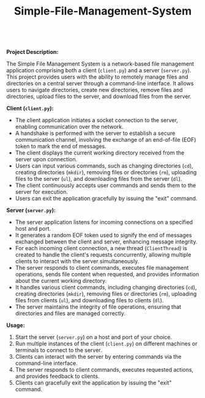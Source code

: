 <h1 align="center">
  <br>
  
Simple-File-Management-System

  <br>
</h1>


**Project Description:**

The Simple File Management System is a network-based file management application comprising both a client (`client.py`) and a server (`server.py`). This project provides users with the ability to remotely manage files and directories on a central server through a command-line interface. It allows users to navigate directories, create new directories, remove files and directories, upload files to the server, and download files from the server.

**Client (`client.py`):**
- The client application initiates a socket connection to the server, enabling communication over the network.
- A handshake is performed with the server to establish a secure communication channel, involving the exchange of an end-of-file (EOF) token to mark the end of messages.
- The client displays the current working directory received from the server upon connection.
- Users can input various commands, such as changing directories (`cd`), creating directories (`mkdir`), removing files or directories (`rm`), uploading files to the server (`ul`), and downloading files from the server (`dl`).
- The client continuously accepts user commands and sends them to the server for execution.
- Users can exit the application gracefully by issuing the "exit" command.

**Server (`server.py`):**
- The server application listens for incoming connections on a specified host and port.
- It generates a random EOF token used to signify the end of messages exchanged between the client and server, enhancing message integrity.
- For each incoming client connection, a new thread (`ClientThread`) is created to handle the client's requests concurrently, allowing multiple clients to interact with the server simultaneously.
- The server responds to client commands, executes file management operations, sends file content when requested, and provides information about the current working directory.
- It handles various client commands, including changing directories (`cd`), creating directories (`mkdir`), removing files or directories (`rm`), uploading files from clients (`ul`), and downloading files to clients (`dl`).
- The server maintains the integrity of file operations, ensuring that directories and files are managed correctly.

**Usage:**
1. Start the server (`server.py`) on a host and port of your choice.
2. Run multiple instances of the client (`client.py`) on different machines or terminals to connect to the server.
3. Clients can interact with the server by entering commands via the command-line interface.
4. The server responds to client commands, executes requested actions, and provides feedback to clients.
5. Clients can gracefully exit the application by issuing the "exit" command.
